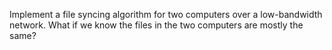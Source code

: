 Implement a file syncing algorithm for two computers over a low-bandwidth network. What if we know the files in the two computers are mostly the same?

